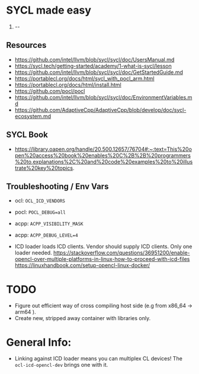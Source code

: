 # SYCL made easy

1. --
 
## Resources

* https://github.com/intel/llvm/blob/sycl/sycl/doc/UsersManual.md
* https://sycl.tech/getting-started/academy/1-what-is-sycl/lesson
* https://github.com/intel/llvm/blob/sycl/sycl/doc/GetStartedGuide.md
* https://portablecl.org/docs/html/sycl_with_pocl_arm.html
* https://portablecl.org/docs/html/install.html
* https://github.com/pocl/pocl
* https://github.com/intel/llvm/blob/sycl/sycl/doc/EnvironmentVariables.md
* https://github.com/AdaptiveCpp/AdaptiveCpp/blob/develop/doc/sycl-ecosystem.md

## SYCL Book

* https://library.oapen.org/handle/20.500.12657/76704#:~:text=This%20open%20access%20book%20enables%20C%2B%2B%20programmers%20to,explanations%2C%20and%20code%20examples%20to%20illustrate%20key%20topics.

## Troubleshooting / Env Vars

- ocl: `OCL_ICD_VENDORS`
- pocl: `POCL_DEBUG=all`
- acpp: `ACPP_VISIBILITY_MASK`
- acpp: `ACPP_DEBUG_LEVEL=4`

- ICD loader loads ICD clients. Vendor should supply ICD clients. Only one loader needed.
https://stackoverflow.com/questions/36951200/enable-opencl-over-multiple-platforms-in-linux-how-to-proceed-with-icd-files
https://linuxhandbook.com/setup-opencl-linux-docker/

# TODO
- Figure out efficient way of cross compiling host side (e.g from x86_64 -> arm64 ).
- Create new, stripped away container with libraries only.

# General Info:
- Linking against ICD loader means you can multiplex CL devices! The `ocl-icd-opencl-dev` brings one with it.
